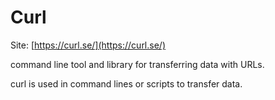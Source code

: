 # Curl
Site: [https://curl.se/](https://curl.se/)

command line tool and library for transferring data with URLs. 

curl is used in command lines or scripts to transfer data.
